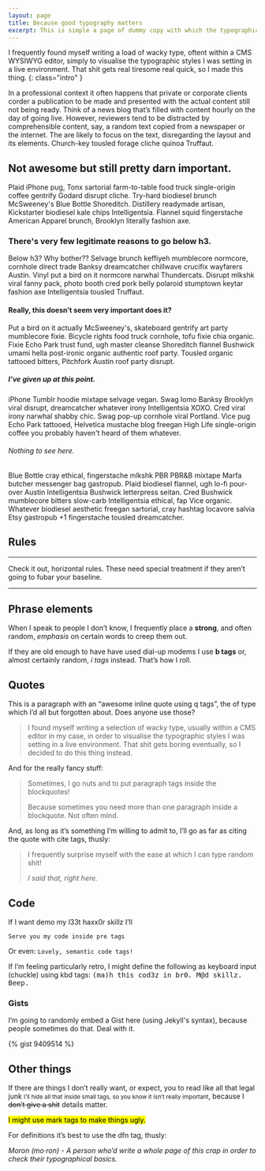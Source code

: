 ```yaml
---
layout: page
title: Because good typography matters
excerpt: This is simple a page of dummy copy with which the typographic basics can be set and tested against, a typographical test-bed.
---
```


I frequently found myself writing a load of wacky type, oftent within a CMS
WYSIWYG editor, simply to visualise the typographic styles I was setting in a
live environment. That shit gets real tiresome real quick, so I made this thing.
{: class="intro" }

In a professional context it often happens that private or corporate clients
corder a publication to be made and presented with the actual content still not
being ready. Think of a news blog that’s filled with content hourly on the day
of going live. However, reviewers tend to be distracted by comprehensible content,
say, a random text copied from a newspaper or the internet. The are likely to
focus on the text, disregarding the layout and its elements.
Church-key tousled forage cliche quinoa Truffaut.

## Not awesome but still pretty darn important.
Plaid iPhone pug, Tonx sartorial farm-to-table food truck single-origin coffee
gentrify Godard disrupt cliche. Try-hard biodiesel brunch McSweeney's Blue Bottle
Shoreditch. Distillery readymade artisan, Kickstarter biodiesel kale chips
Intelligentsia. Flannel squid fingerstache American Apparel brunch, Brooklyn
literally fashion axe.

### There's very few legitimate reasons to go below h3.
Below h3? Why bother?? Selvage brunch keffiyeh mumblecore normcore, cornhole
direct trade Banksy dreamcatcher chillwave crucifix wayfarers Austin. Vinyl put
a bird on it normcore narwhal Thundercats. Disrupt mlkshk viral fanny pack,
photo booth cred pork belly polaroid stumptown keytar fashion axe Intelligentsia
tousled Truffaut.

#### Really, this doesn’t seem very important does it?
Put a bird on it actually McSweeney's, skateboard gentrify art party mumblecore
fixie. Bicycle rights food truck cornhole, tofu fixie chia organic. Fixie Echo Park trust fund, ugh master cleanse Shoreditch flannel Bushwick umami
hella post-ironic organic authentic roof party. Tousled organic tattooed bitters,
Pitchfork Austin roof party disrupt.

##### I’ve given up at this point.
iPhone Tumblr hoodie mixtape selvage vegan. Swag lomo Banksy Brooklyn viral
disrupt, dreamcatcher whatever irony Intelligentsia XOXO.
Cred viral irony narwhal shabby chic. Swag pop-up cornhole viral Portland.
Vice pug Echo Park tattooed, Helvetica mustache blog freegan High Life
single-origin coffee you probably haven't heard of them whatever.

###### Nothing to see here.
Blue Bottle cray ethical, fingerstache mlkshk PBR PBR&B mixtape Marfa butcher
messenger bag gastropub. Plaid biodiesel flannel, ugh lo-fi pour-over Austin
Intelligentsia Bushwick letterpress seitan.
Cred Bushwick mumblecore bitters slow-carb Intelligentsia ethical, fap Vice
organic. Whatever biodiesel aesthetic freegan sartorial, cray hashtag locavore
salvia Etsy gastropub +1 fingerstache tousled dreamcatcher.

## Rules

<hr/>

Check it out, horizontal rules. These need special treatment if they aren’t
going to fubar your baseline.

<hr/>

## Phrase elements

When I speak to people I don’t know, I frequently place a **strong**, and often
random, *emphasis* on certain words to creep them out.

If they are old enough to have have used dial-up modems I use **b tags** or,
almost certainly random, *i tags* instead. That’s how I roll.

## Quotes

This is a paragraph with an “awesome inline quote using q tags”, the of type
which I’d all but forgotten about. Does anyone use those?

> I found myself writing a selection of wacky type, usually within a CMS editor
in my case, in order to visualise the typographic styles I was setting in a live
environment. That shit gets boring eventually, so I decided to do this thing
instead.

And for the really fancy stuff:

> Sometimes, I go nuts and to put paragraph tags inside the blockquotes!
>
> Because sometimes you need more than one paragraph inside a blockquote.
Not often mind.

And, as long as it’s something I’m willing to admit to, I’ll go as far as citing
the quote with cite tags, thusly:

> I frequently surprise myself with the ease at which I can type random shit!
>
> <cite>I said that, right here.</cite>

## Code

If I want demo my l33t haxx0r skillz I’ll

    Serve you my code inside pre tags

Or even: `Lovely, semantic code tags!`

If I’m feeling particularly retro, I might define the following as keyboard
input (chuckle) using kbd tags: <kbd>\(ma\)h this cod3z in br0. M@d skillz.
Beep.</kbd>

### Gists

I’m going to randomly embed a Gist here (using Jekyll's syntax), because people
sometimes do that. Deal with it.

{% gist 9409514 %}

## Other things

If there are things I don’t really want, or expect, you to read like all that
legal junk <small>I’ll hide all that inside small tags, so you know it isn’t
really important</small>, because I <strike>don’t give a shit</strike> details
matter.

<mark>I might use mark tags to make things ugly.</mark>

For definitions it’s best to use the dfn tag, thusly:

<dfn>Moron (mo·ron) - A person who’d write a whole page of this crap in order
to check their typographical basics.</dfn>
